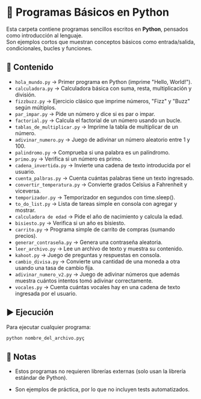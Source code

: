 # 🐍 Programas Básicos en Python

Esta carpeta contiene programas sencillos escritos en **Python**, pensados como introducción al lenguaje.  
Son ejemplos cortos que muestran conceptos básicos como entrada/salida, condicionales, bucles y funciones.

## 📂 Contenido
- `hola_mundo.py` → Primer programa en Python (imprime "Hello, World!").
- `calculadora.py` → Calculadora básica con suma, resta, multiplicación y división.
- `fizzbuzz.py` → Ejercicio clásico que imprime números, "Fizz" y "Buzz" según múltiplos.
- `par_impar.py` → Pide un número y dice si es par o impar.
- `factorial.py` → Calcula el factorial de un número usando un bucle.
- `tablas_de_multiplicar.py` → Imprime la tabla de multiplicar de un número.
- `adivinar_numero.py` → Juego de adivinar un número aleatorio entre 1 y 100.
- `palindromo.py` → Comprueba si una palabra es un palíndromo.
- `primo.py` → Verifica si un número es primo.
- `cadena_invertida.py` → Invierte una cadena de texto introducida por el usuario.
- `cuenta_palbras.py` → Cuenta cuántas palabras tiene un texto ingresado.
- `convertir_temperatura.py` → Convierte grados Celsius a Fahrenheit y viceversa.
- `temporizador.py` → Temporizador en segundos con time.sleep().
- `to_do_list.py` → Lista de tareas simple en consola con agregar y mostrar.
- `calculadora de edad` → Pide el año de nacimiento y calcula la edad.
- `bisiesto.py` → Verifica si un año es bisiesto.
- `carrito.py` → Programa simple de carrito de compras (sumando precios).
- `generar_contraseña.py` → Genera una contraseña aleatoria.
- `leer_archivo.py` → Lee un archivo de texto y muestra su contenido.
- `kahoot.py` → Juego de preguntas y respuestas en consola.
- `cambio_divisa.py` → Convierte una cantidad de una moneda a otra usando una tasa de cambio fija.
- `adivinar_numero_v2.py` → Juego de adivinar números que además muestra cuántos intentos tomó adivinar correctamente.
- `vocales.py` → Cuenta cuántas vocales hay en una cadena de texto ingresada por el usuario.

## ▶️ Ejecución
Para ejecutar cualquier programa:
```bash
python nombre_del_archivo.pyç
```
## 📌 Notas

- Estos programas no requieren librerías externas (solo usan la librería estándar de Python).

- Son ejemplos de práctica, por lo que no incluyen tests automatizados.
